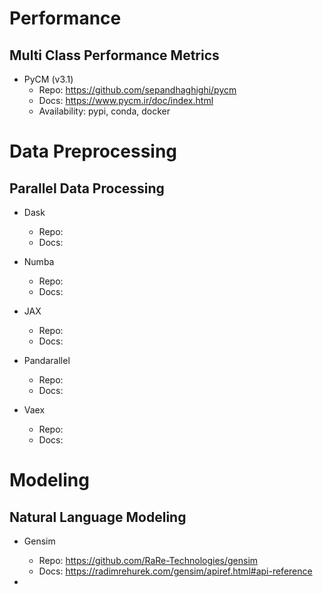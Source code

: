# Performance

## Multi Class Performance Metrics

- PyCM (v3.1)
  - Repo: https://github.com/sepandhaghighi/pycm
  - Docs: https://www.pycm.ir/doc/index.html
  - Availability: pypi, conda, docker

# Data Preprocessing

## Parallel Data Processing

- Dask
  - Repo:
  - Docs:
  
- Numba
  - Repo:
  - Docs:

- JAX
  - Repo:
  - Docs:

- Pandarallel
  - Repo:
  - Docs:

- Vaex
  - Repo:
  - Docs:

# Modeling

## Natural Language Modeling

- Gensim
  - Repo: https://github.com/RaRe-Technologies/gensim
  - Docs: https://radimrehurek.com/gensim/apiref.html#api-reference

- 
